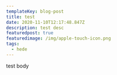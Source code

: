 ```yaml
---
templateKey: blog-post
title: test
date: 2020-11-10T12:17:48.847Z
description: test desc
featuredpost: true
featuredimage: /img/apple-touch-icon.png
tags:
  - hede
---
```

test body